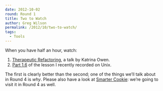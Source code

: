 ```yaml
---
date: 2012-10-02
round: Round 1
title: Two to Watch
author: Greg Wilson
permalink: /2012/10/two-to-watch/
tags:
  - Tools
---
```

When you have half an hour, watch:

1.  [Therapeutic Refactoring][1], a talk by Katrina Owen.
2.  [Part 1.6][2] of the lesson I recently recorded on Unix.

The first is clearly better than the second; one of the things we&#8217;ll talk about in Round 4 is *why*. Please also have a look at [Smarter Cookie][3]: we&#8217;re going to visit it in Round 4 as well.

 [1]: http://www.youtube.com/watch?v=J4dlF0kcThQ
 [2]: http://www.youtube.com/watch?v=jnpM5pwk3uM
 [3]: http://www.beasmartercookie.com/
